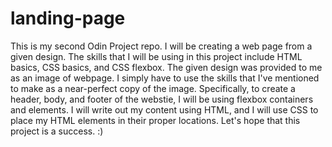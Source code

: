 # landing-page
This is my second Odin Project repo. I will be creating a web page from a given design.
The skills that I will be using in this project include HTML basics, CSS basics, and CSS flexbox.
The given design was provided to me as an image of webpage. I simply have to use the skills that I've mentioned to make as a near-perfect copy of the image.
Specifically, to create a header, body, and footer of the webstie, I will be using flexbox containers and elements. I will write out my content using HTML, and I will use CSS to place my HTML elements in their proper locations.
Let's hope that this project is a success. :)
